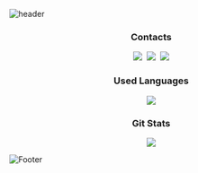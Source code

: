 ![header](https://capsule-render.vercel.app/api?type=waving&color=auto&height=200&section=header&text=limsw&fontSize=60&animation=$twinkling)

<h3 align="center"> Contacts </h3>
<p align="center">
  <a href="https://velog.io/@limsw"><img src="https://img.shields.io/badge/Velog-11B48A?         style=flat&logo=Vimeo&logoColor=white&link=https://velog.io/@easyhwan"/></a>&nbsp
  <a href="https://www.instagram.com/seongwonlim_/"><img src="https://img.shields.io/badge/Instagram-E4405F?style=flat&logo=Instagram&logoColor=white&link=https://www.instagram.com/easyhawn/"/></a>&nbsp
  <a href="mailto:tjddnjs4512@gmail.com"><img src="https://img.shields.io/badge/Gmail-d14836?style=flat&logo=Gmail&logoColor=white&link=easyhwan97@gmail.com"/></a>
</p>
<h3 align="center"> Used Languages </h3>
<p align="center">
  <a href="https://github.com/KMUsungwon">
    <img align="center" src="https://github-readme-stats.vercel.app/api/top-langs/?username=KMUsungwon&layout=compact&show_icons=true&show_owner=true&hide_title=true&theme=nord" />
  </a>
</p>
<h3 align="center"> Git Stats </h3>
<p align="center">
  <a href="https://github.com/KMUsungwon">
    <img align="center" src="https://github-readme-stats.vercel.app/api?username=KMUsungwon&hide=contribs,prs&hide_title=true&show_icons=true&include_all_commits=true&theme=nord" />
  </a>
</p>

![Footer](https://capsule-render.vercel.app/api?type=waving&color=auto&height=100&section=footer)
